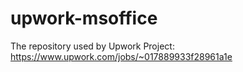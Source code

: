# upwork-msoffice

The repository used by Upwork Project: https://www.upwork.com/jobs/~017889933f28961a1e